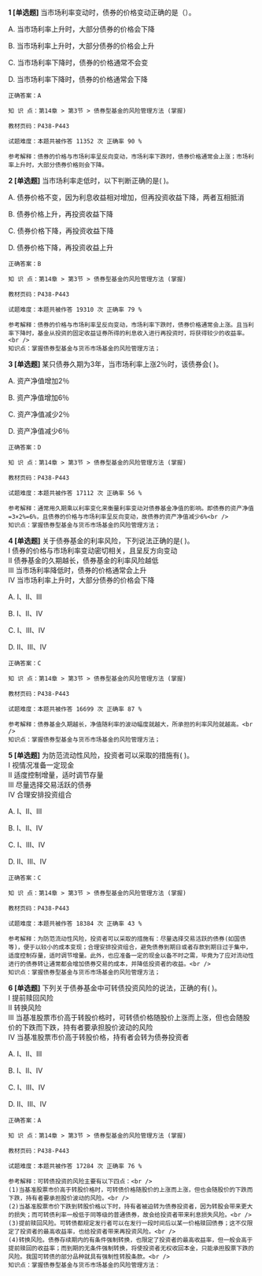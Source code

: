 **1 [单选题]** 当市场利率变动时，债券的价格变动正确的是（）。

A. 当市场利率上升时，大部分债券的价格会下降&nbsp;

B. 当市场利率上升时，大部分债券的价格会上升&nbsp;

C. 当市场利率下降时，债券的价格通常不会变&nbsp;

D. 当市场利率下降时，债券的价格通常会下降

```
正确答案：A

知 识 点：第14章 > 第3节 > 债券型基金的风险管理方法 (掌握)

教材页码：P438-P443

试题难度：本题共被作答 11352 次 正确率 90 %

参考解释：债券的价格与市场利率呈反向变动，市场利率下跌时，债券价格通常会上涨；市场利率上升时，大部分债券价格则会下降。
```


**2 [单选题]** 当市场利率走低时，以下判断正确的是( )。

A. 债券价格不变，因为利息收益相对增加，但再投资收益下降，两者互相抵消

B. 债券价格上升，再投资收益下降

C. 债券价格下降，再投资收益下降

D. 债券价格下降，再投资收益上升 

```
正确答案：B

知 识 点：第14章 > 第3节 > 债券型基金的风险管理方法 (掌握)

教材页码：P438-P443

试题难度：本题共被作答 19310 次 正确率 79 %

参考解释：债券的价格与市场利率呈反向变动，市场利率下跌时，债券价格通常会上涨。且当利率下降时，基金从投资的固定收益证券所得的利息收入进行再投资时，将获得较少的收益率。<br />
知识点：掌握债券型基金与货币市场基金的风险管理方法；
```


**3 [单选题]** 某只债券久期为3年，当市场利率上涨2％时，该债券会( )。

A. 资产净值增加2％

B. 资产净值增加6％

C. 资产净值减少2％

D. 资产净值减少6％ 

```
正确答案：D

知 识 点：第14章 > 第3节 > 债券型基金的风险管理方法 (掌握)

教材页码：P438-P443

试题难度：本题共被作答 17112 次 正确率 56 %

参考解释：通常用久期乘以利率变化来衡量利率变动对债券基金净值的影响。即债券的资产净值=3×2%=6%，且债券的价格与市场利率呈反向变动，故债券的资产净值减少6%<br />
知识点：掌握债券型基金与货币市场基金的风险管理方法；
```


**4 [单选题]** 关于债券基金的利率风险，下列说法正确的是( )。 <br />
Ⅰ 债券的价格与市场利率变动密切相关，且呈反方向变动 <br />
Ⅱ 债券基金的久期越长，债券基金的利率风险越低 <br />
Ⅲ 当市场利率降低时，债券的价格通常会上升 <br />
Ⅳ 当市场利率上升时，大部分债券的价格会下降

A. Ⅰ、Ⅱ、Ⅲ

B. Ⅰ、Ⅱ、Ⅳ

C. Ⅰ、Ⅲ、Ⅳ

D. Ⅱ、Ⅲ、Ⅳ 

```
正确答案：C

知 识 点：第14章 > 第3节 > 债券型基金的风险管理方法 (掌握)

教材页码：P438-P443

试题难度：本题共被作答 16699 次 正确率 87 %

参考解释：债券基金久期越长，净值随利率的波动幅度就越大，所承担的利率风险就越高。<br />
知识点：掌握债券型基金与货币市场基金的风险管理方法；
```


**5 [单选题]** 为防范流动性风险，投资者可以采取的措施有( )。 <br />
Ⅰ 视情况准备一定现金 <br />
Ⅱ 适度控制增量，适时调节存量 <br />
Ⅲ 尽量选择交易活跃的债券 <br />
Ⅳ 合理安排投资组合

A. Ⅰ、Ⅱ、Ⅲ

B. Ⅰ、Ⅱ、Ⅳ

C. Ⅰ、Ⅲ、Ⅳ

D. Ⅱ、Ⅲ、Ⅳ 

```
正确答案：C

知 识 点：第14章 > 第3节 > 债券型基金的风险管理方法 (掌握)

教材页码：P438-P443

试题难度：本题共被作答 18384 次 正确率 43 %

参考解释：为防范流动性风险，投资者可以采取的措施有：尽量选择交易活跃的债券(如国债等)，便于以较小的成本变现；合理安排投资组合，避免债券到期日或者存款到期日过于集中，适度控制存量，适时调节增量。此外，也应准备一定的现金以备不时之需，毕竟为了应对流动性进行的债券转让通常都会增加债券交易的成本，并降低投资者的收益。<br />
知识点：掌握债券型基金与货币市场基金的风险管理方法；
```


**6 [单选题]** 下列关于债券基金中可转债投资风险的说法，正确的有( )。 <br />
Ⅰ 提前赎回风险 <br />
Ⅱ 转换风险 <br />
Ⅲ 当基准股票市价高于转股价格时，可转债价格随股价上涨而上涨，但也会随股价的下跌而下跌，持有者要承担股价波动的风险 <br />
Ⅳ 当基准股票市价高于转股价格，持有者会转为债券投资者

A. Ⅰ、Ⅱ、Ⅲ

B. Ⅰ、Ⅱ、Ⅳ

C. Ⅰ、Ⅲ、Ⅳ

D. Ⅱ、Ⅲ、Ⅳ 

```
正确答案：A

知 识 点：第14章 > 第3节 > 债券型基金的风险管理方法 (掌握)

教材页码：P438-P443

试题难度：本题共被作答 17284 次 正确率 76 %

参考解释：可转债投资的风险主要有以下四点：<br />
(1)当基准股票市价高于转股价格时，可转债价格随股价的上涨而上涨，但也会随股价的下跌而下跌，持有者要承担股价波动的风险。<br />
(2)当基准股票市价下跌到转股价格以下时，持有者被迫转为债券投资者，因为转股会带来更大的损失；而可转债利率一般低于同等级的普通债券，故会给投资者带来利息损失风险。<br />
(3)提前赎回风险。可转债都规定发行者可以在发行一段时间后以某一价格赎回债券；这不仅限定了投资者的最高收益率，也给投资者带来再投资风险。<br />
(4)转换风险。债券存续期内的有条件强制转换，也限定了投资者的最高收益率，但一般会高于提前赎回的收益率；而到期的无条件强制转换，将使投资者无权收回本金，只能承担股票下跌的风险。我国可转债的部分品种就具有强制性转股条款。<br />
知识点：掌握债券型基金与货币市场基金的风险管理方法：
```

